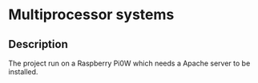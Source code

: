# Multiprocessor systems
## Description
The project run on a Raspberry Pi0W which needs a Apache server to be installed. 
